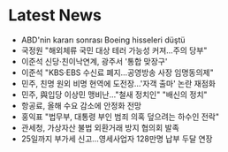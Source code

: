 # Latest News
-  ABD'nin kararı sonrası Boeing hisseleri düştü
-  국정원 "해외체류 국민 대상 테러 가능성 커져…주의 당부"
-  이준석 신당·친이낙연계, 광주서 '통합 맞장구'
-  이준석 "KBS·EBS 수신료 폐지…공영방송 사장 임명동의제"
-  민주, 친명 원외 비명 현역에 도전장…'자객 출마' 논란 재점화
-  민주, 與입당 이상민 맹비난…"철새 정치인" "배신의 정치"
-  항공료, 올해 수요 감소에 안정화 전망
-  홍익표 "법무부, 대통령 부인 범죄 의혹 덮으려는 하수인 전락"
-  관세청, 가상자산 불법 외환거래 방지 협의회 발족
-  25일까지 부가세 신고…영세사업자 128만명 납부 두달 연장
